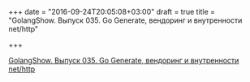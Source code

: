 +++
date = "2016-09-24T20:05:08+03:00"
draft = true
title = "GolangShow. Выпуск 035. Go Generate, вендоринг и внутренности net/http"

+++

<p><a href="http://golangshow.com/episode/2015/12-24-035/">GolangShow. Выпуск 035. Go Generate, вендоринг и внутренности net/http</a></p>
